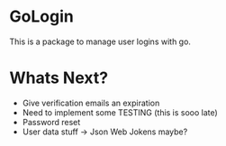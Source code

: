 # GoLogin

This is a package to manage user logins with go.

# Whats Next?

- Give verification emails an expiration
- Need to implement some TESTING (this is sooo late)
- Password reset
- User data stuff -> Json Web Jokens maybe?
